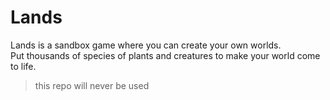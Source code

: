 # Lands
Lands is a sandbox game where you can create your own worlds.<br>Put thousands of species of plants and creatures to make your world come to life.

> this repo will never be used
